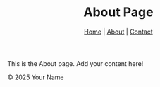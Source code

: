 <!DOCTYPE html>
<html lang="en">
<head>
    <meta charset="UTF-8">
    <meta name="viewport" content="width=device-width, initial-scale=1.0">
    <title>About - My GitHub Website</title>
    <link rel="stylesheet" href="style.css">
</head>
<body>
    <header>
        <h1>About Page</h1>
        <nav>
            <a href="index.html">Home</a> |
            <a href="about.html">About</a> |
            <a href="contact.html">Contact</a>
        </nav>
    </header>
    <main>
        <p>This is the About page. Add your content here!</p>
    </main>
    <footer>
        <p>&copy; 2025 Your Name</p>
    </footer>
</body>
</html>
